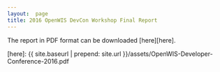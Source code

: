 ```yaml
---
layout:  page
title: 2016 OpenWIS DevCon Workshop Final Report
---
```


The report in PDF format can be downloaded [here][here].

[here]: {{ site.baseurl | prepend: site.url }}/assets/OpenWIS-Developer-Conference-2016.pdf
